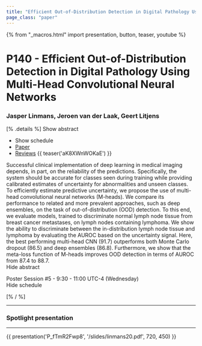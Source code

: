 ```yaml
---
title: "Efficient Out-of-Distribution Detection in Digital Pathology Using Multi-Head Convolutional Neural Networks"
page_class: "paper"
---
```


{% from "_macros.html" import presentation, button, teaser, youtube %}

# P140 - Efficient Out-of-Distribution Detection in Digital Pathology Using Multi-Head Convolutional Neural Networks

### Jasper Linmans, Jeroen van der Laak, Geert Litjens

[% .details %]
<a class="toggle_visibility" data-selector=".abstract" data-level="3">Show abstract</a>
- <a class="toggle_visibility" data-selector=".schedule" data-level="3">Show schedule</a>
- <a href="https://openreview.net/pdf?id=hRwB2BTRNu">Paper</a>
- <a href="https://openreview.net/forum?id=hRwB2BTRNu">Reviews</a>
{{ teaser('aK8XWnWOKaE') }}

<p>
    <span class="abstract">
        Successful clinical implementation of deep learning in medical imaging depends, in part, on the reliability of the predictions. Specifically, the system should be accurate for classes seen during training while providing calibrated estimates of uncertainty for abnormalities and unseen classes. To efficiently estimate predictive uncertainty, we propose the use of multi-head convolutional neural networks (M-heads). We compare its performance to related and more prevalent approaches, such as deep ensembles, on the task of out-of-distribution (OOD) detection. To this end, we evaluate models, trained to discriminate normal lymph node tissue from breast cancer metastases, on lymph nodes containing lymphoma. We show the ability to discriminate between the in-distribution lymph node tissue and lymphoma by evaluating the AUROC based on the uncertainty signal. Here, the best performing multi-head CNN (91.7) outperforms both Monte Carlo dropout (86.5) and deep ensembles (86.8). Furthermore, we show that the meta-loss function of M-heads improves OOD detection in terms of AUROC from 87.4 to 88.7.
        <br>
        <span class="actions"><a class="toggle_visibility" data-level="2">Hide abstract</a></span>
    </span>
</p>

<p>
    <span class="schedule">
        Poster Session #5  - 9:30 - 11:00 UTC-4 (Wednesday)
        <br>
        <span class="actions"><a class="toggle_visibility" data-level="2">Hide schedule</a></span>
    </span>
</p>

<!-- {{ button("Access paper channel", "https://chat.midl.io/channel/p140") }} -->
[% / %]

---

### Spotlight presentation

---

{{ presentation('P_fTmR2Fwp8', '/slides/linmans20.pdf', 720, 450) }}